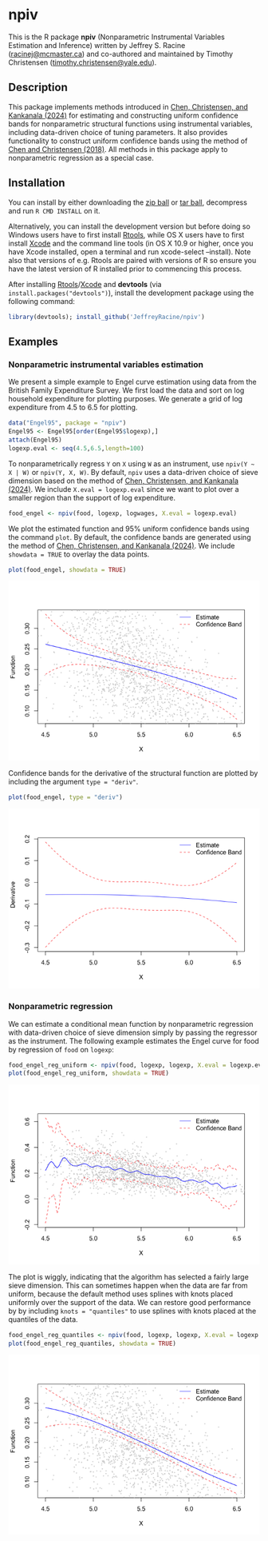 
# npiv

This is the R package **npiv** (Nonparametric Instrumental Variables
Estimation and Inference) written by Jeffrey S. Racine
(<racinej@mcmaster.ca>) and co-authored and maintained by Timothy
Christensen (<timothy.christensen@yale.edu>).

## Description

This package implements methods introduced in [Chen, Christensen, and
Kankanala (2024)](https://doi.org/10.1093/restud/rdae025) for estimating
and constructing uniform confidence bands for nonparametric structural
functions using instrumental variables, including data-driven choice of
tuning parameters. It also provides functionality to construct uniform
confidence bands using the method of [Chen and Christensen
(2018)](https://doi.org/10.3982/QE722). All methods in this package
apply to nonparametric regression as a special case.

## Installation

You can install by either downloading the [zip
ball](https://github.com/JeffreyRacine/npiv/zipball/main) or [tar
ball](https://github.com/JeffreyRacine/npiv/tarball/main), decompress
and run `R CMD INSTALL` on it.

Alternatively, you can install the development version but before doing
so Windows users have to first install
[Rtools](https://cran.r-project.org/bin/windows/Rtools/), while OS X
users have to first install
[Xcode](https://apps.apple.com/us/app/xcode/id497799835) and the command
line tools (in OS X 10.9 or higher, once you have Xcode installed, open
a terminal and run xcode-select –install). Note also that versions of
e.g. Rtools are paired with versions of R so ensure you have the latest
version of R installed prior to commencing this process.

After installing
[Rtools](https://cran.r-project.org/bin/windows/Rtools/)/[Xcode](https://apps.apple.com/us/app/xcode/id497799835)
and **devtools** (via `install.packages("devtools")`), install the
development package using the following command:

``` r
library(devtools); install_github('JeffreyRacine/npiv')
```

## Examples

### Nonparametric instrumental variables estimation

We present a simple example to Engel curve estimation using data from
the British Family Expenditure Survey. We first load the data and sort
on log household expenditure for plotting purposes. We generate a grid
of log expenditure from 4.5 to 6.5 for plotting.

``` r
data("Engel95", package = "npiv")
Engel95 <- Engel95[order(Engel95$logexp),] 
attach(Engel95)
logexp.eval <- seq(4.5,6.5,length=100)
```

To nonparametrically regress `Y` on `X` using `W` as an instrument, use
`npiv(Y ~ X | W)` or `npiv(Y, X, W)`. By default, `npiv` uses a
data-driven choice of sieve dimension based on the method of [Chen,
Christensen, and Kankanala
(2024)](https://doi.org/10.1093/restud/rdae025). We include
`X.eval = logexp.eval` since we want to plot over a smaller region than
the support of log expenditure.

``` r
food_engel <- npiv(food, logexp, logwages, X.eval = logexp.eval)
```

We plot the estimated function and 95% uniform confidence bands using
the command `plot`. By default, the confidence bands are generated using
the method of [Chen, Christensen, and Kankanala
(2024)](https://doi.org/10.1093/restud/rdae025). We include
`showdata = TRUE` to overlay the data points.

``` r
plot(food_engel, showdata = TRUE)
```

![](man/figures/README-unnamed-chunk-5-1.png)<!-- -->

Confidence bands for the derivative of the structural function are
plotted by including the argument `type = "deriv"`.

``` r
plot(food_engel, type = "deriv")
```

![](man/figures/README-unnamed-chunk-6-1.png)<!-- -->

### Nonparametric regression

We can estimate a conditional mean function by nonparametric regression
with data-driven choice of sieve dimension simply by passing the
regressor as the instrument. The following example estimates the Engel
curve for food by regression of `food` on `logexp`:

``` r
food_engel_reg_uniform <- npiv(food, logexp, logexp, X.eval = logexp.eval)
plot(food_engel_reg_uniform, showdata = TRUE)
```

![](man/figures/README-unnamed-chunk-7-1.png)<!-- -->

The plot is wiggly, indicating that the algorithm has selected a fairly
large sieve dimension. This can sometimes happen when the data are far
from uniform, because the default method uses splines with knots placed
uniformly over the support of the data. We can restore good performance
by by including `knots = "quantiles"` to use splines with knots placed
at the quantiles of the data.

``` r
food_engel_reg_quantiles <- npiv(food, logexp, logexp, X.eval = logexp.eval, knots = "quantiles")
plot(food_engel_reg_quantiles, showdata = TRUE)
```

![](man/figures/README-unnamed-chunk-8-1.png)<!-- -->
